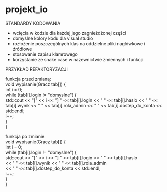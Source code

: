 # projekt_io

STANDARDY KODOWANIA
- wcięcia w kodzie dla każdej jego zagnieżdżonej części
- domyślne kolory kodu dla visual studio
- rozłożenie poszczególnych klas na oddzielne pliki nagłówkowe i źródłowe
- stosowanie zapisu klamrowego
- korzystanie ze snake case w nazewnictwie zmiennych i funkcji




PRZYKŁAD REFAKTORYZACJI

funkcja przed zmianą: <br />
void wypisanie(Gracz tab[]) { <br />
    int i = 0; <br />
    while (tab[i].login != "domyslne") { <br />
        std::cout << "[" << i << "] " << tab[i].login << " " << tab[i].haslo << " " << tab[i].wynik << " " << tab[i].rola_admin << " " << tab[i].dostep_do_konta << std::endl; <br />
        i++; <br />
    } <br />
} <br />

funkcja po zmianie: <br />
void wypisanie(Gracz tab[]) { <br />
    int i = 0; <br />
    while (tab[i].login != "domyslne") { <br />
        std::cout << "[" << i << "] " << tab[i].login << " " << tab[i].haslo <br />
            << " " << tab[i].wynik << " " << tab[i].rola_admin <br />
            << " " << tab[i].dostep_do_konta << std::endl; <br />
        i++; <br />
    } <br />
} <br />
